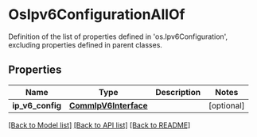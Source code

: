 # OsIpv6ConfigurationAllOf

Definition of the list of properties defined in 'os.Ipv6Configuration', excluding properties defined in parent classes.
## Properties
Name | Type | Description | Notes
------------ | ------------- | ------------- | -------------
**ip_v6_config** | [**CommIpV6Interface**](CommIpV6Interface.md) |  | [optional] 

[[Back to Model list]](../README.md#documentation-for-models) [[Back to API list]](../README.md#documentation-for-api-endpoints) [[Back to README]](../README.md)


